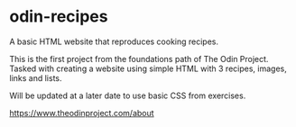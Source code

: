 # odin-recipes

A basic HTML website that reproduces cooking recipes.

This is the first project from the foundations path of The Odin Project.
Tasked with creating a website using simple HTML with 3 recipes, images, links and lists.

Will be updated at a later date to use basic CSS from exercises.

https://www.theodinproject.com/about